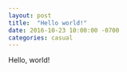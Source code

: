 ```yaml
---
layout: post
title:  "Hello world!"
date: 2016-10-23 10:00:00 -0700
categories: casual
---
```


Hello, world!
